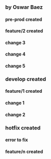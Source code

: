 ### by Oswar Baez
#### pre-prod created


#### feature/2 created
#### change 3
#### change 4
#### change 5
### develop created

#### feature/1 created
#### change 1
#### change 2

### hotfix created

#### error to fix

#### feature/n created